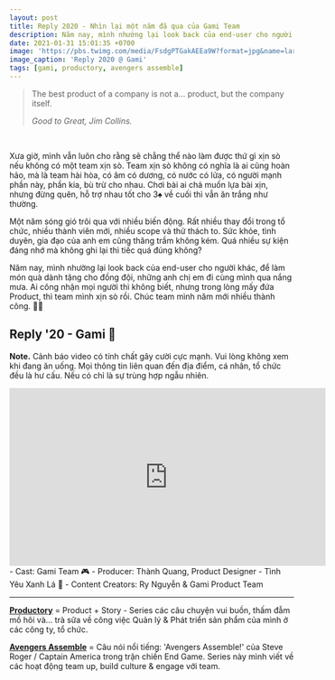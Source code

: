 ```yaml
---
layout: post
title: Reply 2020 - Nhìn lại một năm đã qua của Gami Team
description: Năm nay, mình nhường lại look back của end-user cho người khác, để làm món quà dành tặng cho đồng đội, những anh chị em đi cùng mình qua nắng mưa. 🌦️
date: 2021-01-31 15:01:35 +0700
image: 'https://pbs.twimg.com/media/FsdgPTGakAEEa9W?format=jpg&name=large'
image_caption: 'Reply 2020 @ Gami'
tags: [gami, productory, avengers assemble]
---
```


> The best product of a company is not a... product, but the company itself.
>
> <cite>Good to Great, Jim Collins.</cite>
<br>

Xưa giờ, mình vẫn luôn cho rằng sẽ chẳng thể nào làm được thứ gì xịn sò nếu không có một team xịn sò. Team xịn sò không có nghĩa là ai cũng hoàn hảo, mà là team hài hòa, có âm có dương, có nước có lửa, có người mạnh phần này, phần kia, bù trừ cho nhau. Chơi bài ai chả muốn lựa bài xịn, nhưng đừng quên, hỗ trợ nhau tốt cho 3♠️ về cuối thì vẫn ăn trắng như thường. 

Một năm sóng gió trôi qua với nhiều biến động. Rất nhiều thay đổi trong tổ chức, nhiều thành viên mới, nhiều scope và thử thách to. Sức khỏe, tình duyên, gia đạo của anh em cũng thăng trầm không kém. Quá nhiều sự kiện đáng nhớ mà không ghi lại thì tiếc quá đúng không?

Năm nay, mình nhường lại look back của end-user cho người khác, để làm món quà dành tặng cho đồng đội, những anh chị em đi cùng mình qua nắng mưa. Ai công nhận mọi người thì không biết, nhưng trong lòng mấy đứa Product, thì team mình xịn sò rồi. Chúc team mình năm mới nhiều thành công. 💪🏻

## Reply '20 - Gami 🧡

**Note.** Cảnh báo video có tính chất gây cười cực mạnh. Vui lòng không xem khi đang ăn uống. Mọi thông tin liên quan đến địa điểm, cá nhân, tổ chức đều là hư cấu. Nếu có chỉ là sự trùng hợp ngẫu nhiên.

<iframe width="560" height="315" src="https://www.youtube.com/embed/UamJ7OL_Pjg" title="Reply 2020 @ Gami" frameborder="0" allow="accelerometer; autoplay; clipboard-write; encrypted-media; gyroscope; picture-in-picture; web-share" allowfullscreen></iframe>
<br>
- Cast: Gami Team 🎮
- Producer: Thành Quang, Product Designer - Tình Yêu Xanh Lá 💚
- Content Creators: Ry Nguyễn & Gami Product Team

___

**[Productory](/tags/?tag=productory)** = Product + Story - Series các câu chuyện vui buồn, thấm đẫm mồ hôi và... trà sữa về công việc Quản lý & Phát triển sản phẩm của mình ở các công ty, tổ chức.

**[Avengers Assemble](/tags/?tag=avengers+assemble)** = Câu nói nổi tiếng: 'Avengers Assemble!' của Steve Roger / Captain America trong trận chiến End Game. Series này mình viết về các hoạt động team up, build culture & engage với team.
